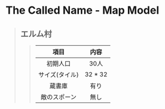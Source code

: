 # The Called Name - Map Model
> ## エルム村
>> |項目          |内容   |
>> |:------------:|:-----:|
>> |初期人口      |30人   |
>> |サイズ(タイル)|32 * 32|
>> |蔵書庫        |有り   |
>> |敵のスポーン  |無し   |
